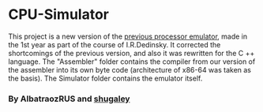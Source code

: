 # CPU-Simulator
This project is a new version of the [previous processor emulator](https://github.com/AlbatraozRUS/Soft_Processor), made in the 1st year as part of the course of I.R.Dedinsky.
It corrected the shortcomings of the previous version, and also it was rewritten for the C ++ language.
The "Assembler" folder contains the compiler from our version of the assembler into its own byte code (architecture of x86-64 was taken as the basis).
The Simulator folder contains the emulator itself. 
### By AlbatraozRUS and [shugaley](https://github.com/shugaley)
